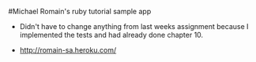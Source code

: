 #Michael Romain's ruby tutorial sample app

+ Didn't have to change anything from last weeks assignment because I implemented the tests and had already done chapter 10.

+ http://romain-sa.heroku.com/

